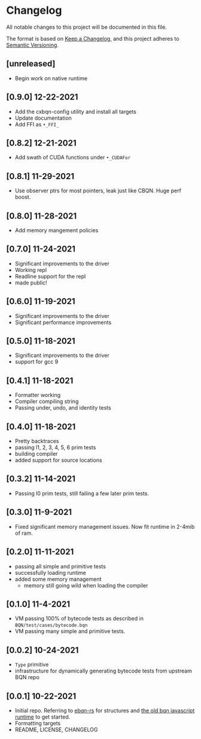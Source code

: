 # Changelog
All notable changes to this project will be documented in this file.

The format is based on [Keep a Changelog](https://keepachangelog.com/en/1.0.0/),
and this project adheres to [Semantic Versioning](https://semver.org/spec/v2.0.0.html).

## [unreleased]

* Begin work on native runtime

## [0.9.0] 12-22-2021

* Add the cxbqn-config utility and install all targets
* Update documentation
* Add FFI as `•_FFI_`

## [0.8.2] 12-21-2021

* Add swath of CUDA functions under `•_CUDAFor`

## [0.8.1] 11-29-2021

* Use observer ptrs for most pointers, leak just like CBQN. Huge perf boost.

## [0.8.0] 11-28-2021

* Add memory mangement policies

## [0.7.0] 11-24-2021

* Significant improvements to the driver
* Working repl
* Readline support for the repl
* made public!

## [0.6.0] 11-19-2021

* Significant improvements to the driver
* Significant performance improvements

## [0.5.0] 11-18-2021

* Significant improvements to the driver
* support for gcc 9

## [0.4.1] 11-18-2021

* Formatter working
* Compiler compiling string
* Passing under, undo, and identity tests

## [0.4.0] 11-18-2021

* Pretty backtraces
* passing l1, 2, 3, 4, 5, 6 prim tests
* building compiler
* added support for source locations

## [0.3.2] 11-14-2021

* Passing l0 prim tests, still failing a few later prim tests.

## [0.3.0] 11-9-2021

* Fixed significant memory management issues. Now fit runtime in 2-4mib of ram.

## [0.2.0] 11-11-2021

* passing all simple and primitive tests
* successfully loading runtime
* added some memory management
    * memory still going wild when loading the compiler

## [0.1.0] 11-4-2021

* VM passing 100% of bytecode tests as described in `BQN/test/cases/bytecode.bqn`
* VM passing many simple and primitive tests.

## [0.0.2] 10-24-2021

* `Type` primitive
* infrastructure for dynamically generating bytecode tests from upstream BQN repo

## [0.0.1] 10-22-2021

* Initial repo. Referring to [ebqn-rs](https://github.com/cannadayr/ebqn-rs/blob/master/crs.bqn) for structures and [the old bqn javascript runtime](https://github.com/mlochbaum/BQN/blob/f74d9223ef880f2914030c2375f680dcc7e8c92b/bqn.js#L23) to get started.
* Formatting targets
* README, LICENSE, CHANGELOG
